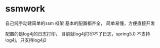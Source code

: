 # ssmwork
自己纯手动建简单的ssm 框架 
基本的配置都齐全，
简单易懂，方便直接开发

配置的是log4j的日志打印，
目前就log4j打印不了日志，spring5.0 不支持log4j，只支持log4j2 
